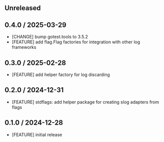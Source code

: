 ## Unreleased

## 0.4.0 / 2025-03-29

* [CHANGE] bump gotest.tools to 3.5.2
* [FEATURE] add flag.Flag factories for integration with other log frameworks

## 0.3.0 / 2025-02-28

* [FEATURE] add helper factory for log discarding

## 0.2.0 / 2024-12-31

* [FEATURE] stdflags: add helper package for creating slog adapters from flags

## 0.1.0 / 2024-12-28

* [FEATURE] initial release

